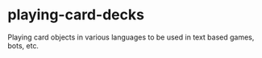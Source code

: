 # playing-card-decks
Playing card objects in various languages to be used in text based games, bots, etc.
